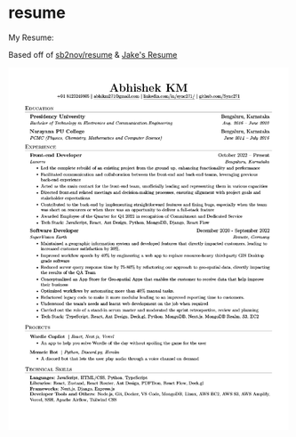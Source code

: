 # resume

My Resume:

Based off of [sb2nov/resume](https://github.com/sb2nov/resume/) & [Jake's Resume](https://www.overleaf.com/latex/templates/jakes-resume/syzfjbzwjncs)

![Resume Preview](resume.png)
